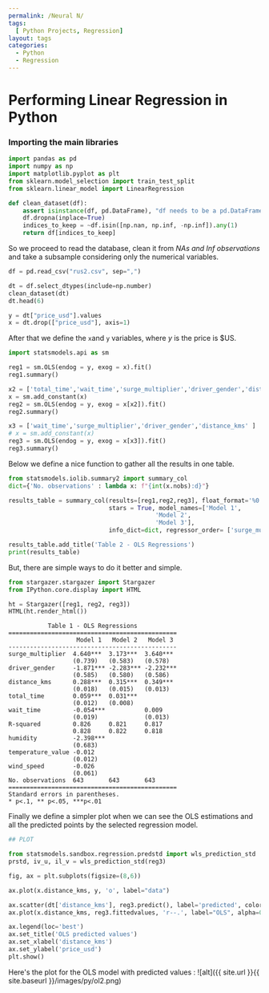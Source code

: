 ```yaml
---
permalink: /Neural N/
tags: 
  [ Python Projects, Regression]
layout: tags
categories:
  - Python
  - Regression
---
```



# Performing Linear Regression in Python

### Importing the main libraries

```python
import pandas as pd
import numpy as np
import matplotlib.pyplot as plt
from sklearn.model_selection import train_test_split
from sklearn.linear_model import LinearRegression

def clean_dataset(df):
    assert isinstance(df, pd.DataFrame), "df needs to be a pd.DataFrame"
    df.dropna(inplace=True)
    indices_to_keep = ~df.isin([np.nan, np.inf, -np.inf]).any(1)
    return df[indices_to_keep]
```

So we proceed to read the database, clean it from *NAs and Inf observations*  and take a subsample considering only the numerical variables.

```python
df = pd.read_csv("rus2.csv", sep=",")

dt = df.select_dtypes(include=np.number)
clean_dataset(dt)
dt.head(6)

y = dt["price_usd"].values
x = dt.drop(["price_usd"], axis=1)
```

After that we define the `x`and `y` variables, where *y* is the price is $US.

```python
import statsmodels.api as sm

reg1 = sm.OLS(endog = y, exog = x).fit()
reg1.summary()

x2 = ['total_time','wait_time','surge_multiplier','driver_gender','distance_kms' ]
x = sm.add_constant(x)
reg2 = sm.OLS(endog = y, exog = x[x2]).fit()
reg2.summary()

x3 = ['wait_time','surge_multiplier','driver_gender','distance_kms' ]
# x = sm.add_constant(x)
reg3 = sm.OLS(endog = y, exog = x[x3]).fit()
reg3.summary()
```

Below we define a nice function to gather all the results in one table.

```python
from statsmodels.iolib.summary2 import summary_col
dict={'No. observations' : lambda x: f"{int(x.nobs):d}"}

results_table = summary_col(results=[reg1,reg2,reg3], float_format='%0.3f',
                            stars = True, model_names=['Model 1',
                                         'Model 2',
                                         'Model 3'],
                            info_dict=dict, regressor_order= ['surge_multiplier','driver_gender','distance_kms','total_time','wait_time'])

results_table.add_title('Table 2 - OLS Regressions')
print(results_table)
```

But, there are simple ways to do it better and simple.

```python
from stargazer.stargazer import Stargazer
from IPython.core.display import HTML

ht = Stargazer([reg1, reg2, reg3])
HTML(ht.render_html())
```

```
           Table 1 - OLS Regressions
===============================================
                   Model 1   Model 2   Model 3 
-----------------------------------------------
surge_multiplier  4.640***  3.173***  3.640*** 
                  (0.739)   (0.583)   (0.578)  
driver_gender     -1.871*** -2.283*** -2.232***
                  (0.585)   (0.580)   (0.586)  
distance_kms      0.288***  0.315***  0.349*** 
                  (0.018)   (0.015)   (0.013)  
total_time        0.059***  0.031***           
                  (0.012)   (0.008)            
wait_time         -0.054***           0.009    
                  (0.019)             (0.013)  
R-squared         0.826     0.821     0.817    
                  0.828     0.822     0.818    
humidity          -2.398***                    
                  (0.683)                      
temperature_value -0.012                       
                  (0.012)                      
wind_speed        -0.026                       
                  (0.061)                      
No. observations  643       643       643      
===============================================
Standard errors in parentheses.
* p<.1, ** p<.05, ***p<.01
```

Finally we define a simpler plot when we can see the OLS estimations and all the predicted points by the selected regression model.

```python
## PLOT

from statsmodels.sandbox.regression.predstd import wls_prediction_std
prstd, iv_u, il_v = wls_prediction_std(reg3)

fig, ax = plt.subplots(figsize=(8,6))

ax.plot(x.distance_kms, y, 'o', label="data")

ax.scatter(dt['distance_kms'], reg3.predict(), label='predicted', color='green',  s=100)
ax.plot(x.distance_kms, reg3.fittedvalues, 'r--.', label="OLS", alpha=0.35)

ax.legend(loc='best')
ax.set_title('OLS predicted values')
ax.set_xlabel('distance_kms')
ax.set_ylabel('price_usd')
plt.show()
```

Here's the plot for the OLS model with predicted values : ![alt]({{ site.url }}{{ site.baseurl }}/images/py/ol2.png) 




